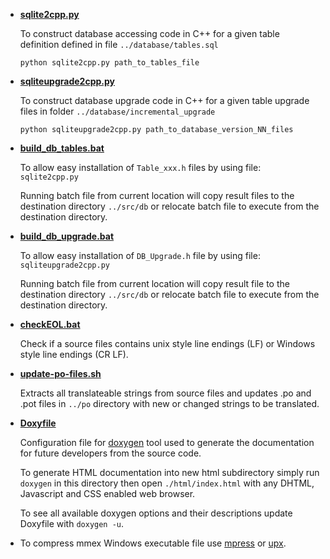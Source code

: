 + **[sqlite2cpp.py]**

  To construct database accessing code in C++ for a given table definition
  defined in file `../database/tables.sql`
  ```
  python sqlite2cpp.py path_to_tables_file
  ```

+ **[sqliteupgrade2cpp.py]**

  To construct database upgrade code in C++ for a given table upgrade files
  in folder `../database/incremental_upgrade`
  ```
  python sqliteupgrade2cpp.py path_to_database_version_NN_files
  ```

+ **[build_db_tables.bat]**

  To allow easy installation of `Table_xxx.h` files by using file:
  `sqlite2cpp.py`

  Running batch file from current location will copy result files to the
  destination directory `../src/db` or relocate batch file to execute from
  the destination directory.

+ **[build_db_upgrade.bat]**

  To allow easy installation of `DB_Upgrade.h` file by using file:
  `sqliteupgrade2cpp.py`

  Running batch file from current location will copy result file to the
  destination directory `../src/db` or relocate batch file to execute from
  the destination directory.

+ **[checkEOL.bat]**

  Check if a source files contains unix style line endings (LF) or Windows
  style line endings (CR LF).

+ **[update-po-files.sh]**

  Extracts all translateable strings from source files and updates .po and
  .pot files in `../po` directory with new or changed strings to be
  translated.

+ **[Doxyfile]**

  Configuration file for [doxygen] tool used to generate the documentation
  for future developers from the source code.

  To generate HTML documentation into new html subdirectory simply run
  `doxygen` in this directory then open `./html/index.html` with any DHTML,
  Javascript and CSS enabled web browser.

  To see all available doxygen options and their descriptions update Doxyfile
  with `doxygen -u`.

+ To compress mmex Windows executable file use [mpress] or [upx].

[sqlite2cpp.py]: sqlite2cpp.py
[sqliteupgrade2cpp.py]: sqliteupgrade2cpp.py
[build_db_tables.bat]: build_db_tables.bat
[build_db_upgrade.bat]: build_db_upgrade.bat
[checkEOL.bat]: checkEOL.bat
[update-po-files.sh]: update-po-files.sh
[Doxyfile]: Doxyfile
[doxygen]: http://www.stack.nl/~dimitri/doxygen/index.html
[mpress]: http://www.matcode.com/mpress.htm
[upx]: http://upx.sourceforge.net/
